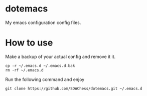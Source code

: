 # dotemacs
My emacs configuration config files.

# How to use
Make a backup of your actual config and remove it it.
```
cp -r ~/.emacs.d ~/.emacs.d.bak
rm -rf ~/.emacs.d
```
Run the following command and enjoy
```
git clone https://github.com/SDAChess/dotemacs.git ~/.emacs.d
```
